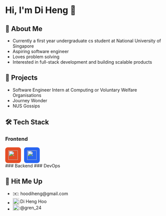 # Hi, I'm Di Heng 👋
## 🐸 About Me
- Currently a first year undergraduate cs student at National University of Singapore
- Aspiring software engineer
- Loves problem solving
- Interested in full-stack development and building scalable products

## 📑 Projects
- Software Engineer Intern at Computing or Voluntary Welfare Organisations
- Journey Wonder
- NUS Gossips

## 🛠️ Tech Stack
### Frontend
<div style="display: flex">
    <div style="width: 50px; height: 50px; border-radius: 8px; background-color: #E44D26; display: flex; justify-content: center; align-items: center; margin-right: 10px;">
        <img src="https://upload.wikimedia.org/wikipedia/commons/thumb/2/26/HTML5_logo_and_wordmark.svg/600px-HTML5_logo_and_wordmark.svg.png" width="30" height="30">
    </div>
    <div style="width: 50px; height: 50px; border-radius: 8px; background-color: #2965F1; display: flex; justify-content: center; align-items: center; margin-right: 10px;">
        <img src="https://upload.wikimedia.org/wikipedia/commons/thumb/6/62/CSS3_logo.svg/600px-CSS3_logo.svg.png" width="30" height="30">
    </div>
</div>
### Backend  
### DevOps  

## 🤙 Hit Me Up
- <div style="display: flex; align-items: center;">
      ✉️: hoodiheng@gmail.com
  </div>
- <div style="display: flex; align-items: center;">
      <img src="https://upload.wikimedia.org/wikipedia/commons/thumb/c/ca/LinkedIn_logo_initials.png/600px-LinkedIn_logo_initials.png?20140125013055" width="20" height="20" style="pointer-events:none">: 
    <a href="https://www.linkedin.com/in/di-heng-hoo-a657361a3/" target="_blank" style="text-decoration: none">Di Heng Hoo</a>
  </div>
- <div style="display: flex; align-items: center;">
      <img src="https://upload.wikimedia.org/wikipedia/commons/thumb/8/82/Telegram_logo.svg/2048px-Telegram_logo.svg.png" width="20" height="20" style="pointer-events:none">: 
    <a href="https://t.me/gren_24" target="_blank" style="text-decoration: none">@gren_24</a>
  </div>

<!--
**grenn24/grenn24** is a ✨ _special_ ✨ repository because its `README.md` (this file) appears on your GitHub profile.

Here are some ideas to get you started:

- 🔭 I’m currently working on ...
- 🌱 I’m currently learning ...
- 👯 I’m looking to collaborate on ...
- 🤔 I’m looking for help with ...
- 💬 Ask me about ...
- 📫 How to reach me: ...
- 😄 Pronouns: ...
- ⚡ Fun fact: ...
-->
